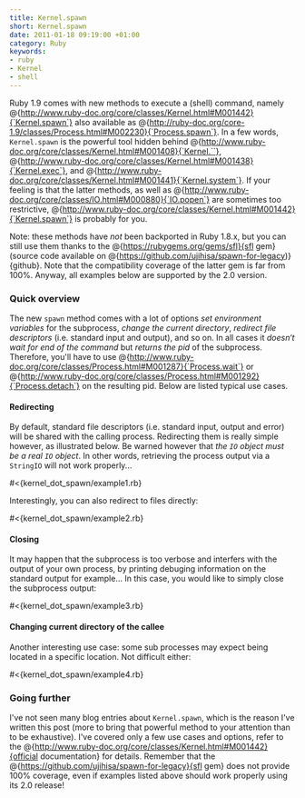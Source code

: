 ```yaml
--- 
title: Kernel.spawn
short: Kernel.spawn
date: 2011-01-18 09:19:00 +01:00
category: Ruby
keywords: 
- ruby
- Kernel
- shell
---
```

Ruby 1.9 comes with new methods to execute a (shell) command, namely @{http://www.ruby-doc.org/core/classes/Kernel.html#M001442}{`Kernel.spawn`} also available as @{http://ruby-doc.org/core-1.9/classes/Process.html#M002230}{`Process.spawn`}. In a few words, `Kernel.spawn` is the powerful tool hidden behind @{http://www.ruby-doc.org/core/classes/Kernel.html#M001408}{`Kernel.``}, @{http://www.ruby-doc.org/core/classes/Kernel.html#M001438}{`Kernel.exec`}, and @{http://www.ruby-doc.org/core/classes/Kernel.html#M001441}{`Kernel.system`}. If your feeling is that the latter methods, as well as @{http://www.ruby-doc.org/core/classes/IO.html#M000880}{`IO.popen`} are sometimes too restrictive, @{http://www.ruby-doc.org/core/classes/Kernel.html#M001442}{`Kernel.spawn`} is probably for you.

Note: these methods have *not* been backported in Ruby 1.8.x, but you can still use them thanks to the @{https://rubygems.org/gems/sfl}{sfl gem} (source code available on @{https://github.com/ujihisa/spawn-for-legacy)}{github}. Note that the compatibility coverage of the latter gem is far from 100%. Anyway, all examples below are supported by the 2.0 version.

### Quick overview

The new `spawn` method comes with a lot of options *set environment variables* for the subprocess, *change the current directory*, *redirect file descriptors* (i.e. standard input and output), and so on. In all cases it *doesn‘t wait for end of the command* but *returns the pid* of the subprocess. Therefore, you'll have to use @{http://www.ruby-doc.org/core/classes/Process.html#M001287}{`Process.wait`} or @{http://www.ruby-doc.org/core/classes/Process.html#M001292}{`Process.detach`} on the resulting pid. Below are listed typical use cases.

#### Redirecting

By default, standard file descriptors (i.e. standard input, output and error) will be shared with the calling process. Redirecting them is really simple however, as illustrated below. Be warned however that *the `IO` object must be a real `IO` object*. In other words, retrieving the process output via a `StringIO` will not work properly...

#<{kernel_dot_spawn/example1.rb}

Interestingly, you can also redirect to files directly:

#<{kernel_dot_spawn/example2.rb}

#### Closing

It may happen that the subprocess is too verbose and interfers with the output of your own process, by printing debuging information on the standard output for example... In this case, you would like to simply close the subprocess output:

#<{kernel_dot_spawn/example3.rb}

#### Changing current directory of the callee

Another interesting use case: some sub processes may expect being located in a specific location. Not difficult either:

#<{kernel_dot_spawn/example4.rb}

### Going further

I've not seen many blog entries about `Kernel.spawn`, which is the reason I've written this post (more to bring that powerful method to your attention than to be exhaustive). I've covered only a few use cases and options, refer to the @{http://www.ruby-doc.org/core/classes/Kernel.html#M001442}{official documentation} for details. Remember that the @{https://github.com/ujihisa/spawn-for-legacy}{sfl gem} does not provide 100% coverage, even if examples listed above should work properly using its 2.0 release!